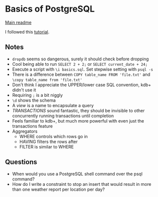 # Basics of PostgreSQL

[Main readme](README.md)

I followed this [tutorial](https://www.postgresql.org/docs/current/tutorial.html).

## Notes

- `dropdb` seems so dangerous, surely it should check before dropping
- Cool being able to run `SELECT 2 + 2;` or `SELECT current_date + 24;`
- Execute a script with `\i basics.sql`. Set stepwise setting with `psql -s`
- There is a difference between `COPY table_name FROM 'file.txt'` and `\copy table_name from 'file.txt'`
- Don't think I appreciate the UPPER/lower case SQL convention, kdb+ didn't use it
- Requiring `;` is a bit niggly
- `\d` shows the schema
- A *view* is a name to encapsulate a query
- *TRANSACTIONS* sound fantastic, they should be invisible to other concurrently running transactions until completion
- Feels familiar to kdb+, but much more powerful with even just the transactions feature
- Aggregators
  - WHERE controls which rows go in
  - HAVING filters the rows after
  - FILTER is similar to WHERE

## Questions

- When would you use a PostgreSQL shell command over the psql command?
- How do I write a constraint to stop an insert that would result in more than one weather report per location per day?
